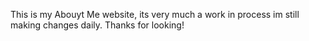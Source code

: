 This is my Abouyt Me website, its very much a work in process im still making changes daily. Thanks for looking!
